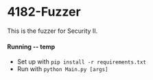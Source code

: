 # 4182-Fuzzer
This is the fuzzer for Security II.


#### Running -- temp
* Set up with `pip install -r requirements.txt`
* Run with `python Main.py [args]`

